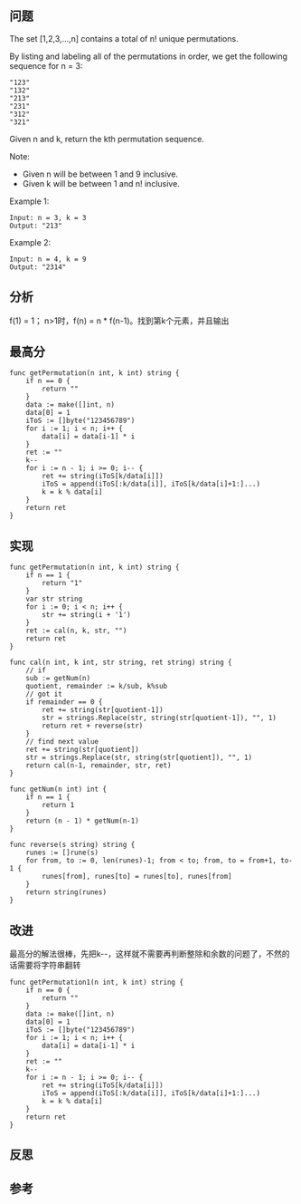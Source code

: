 ## 问题
The set [1,2,3,...,n] contains a total of n! unique permutations.

By listing and labeling all of the permutations in order, we get the following sequence for n = 3:
```
"123"
"132"
"213"
"231"
"312"
"321"
```
Given n and k, return the kth permutation sequence.

Note:

- Given n will be between 1 and 9 inclusive.
- Given k will be between 1 and n! inclusive.

Example 1:
```
Input: n = 3, k = 3
Output: "213"
```

Example 2:
```
Input: n = 4, k = 9
Output: "2314"
```

## 分析
f(1) = 1； n>1时，f(n) = n * f(n-1)。找到第k个元素，并且输出

## 最高分
```golang
func getPermutation(n int, k int) string {
	if n == 0 {
		return ""
	}
	data := make([]int, n)
	data[0] = 1
	iToS := []byte("123456789")
	for i := 1; i < n; i++ {
		data[i] = data[i-1] * i
	}
	ret := ""
	k--
	for i := n - 1; i >= 0; i-- {
		ret += string(iToS[k/data[i]])
		iToS = append(iToS[:k/data[i]], iToS[k/data[i]+1:]...)
		k = k % data[i]
	}
	return ret
}
```

## 实现
```golang
func getPermutation(n int, k int) string {
    if n == 1 {
        return "1"
    }
    var str string
    for i := 0; i < n; i++ {
        str += string(i + '1')
    }
    ret := cal(n, k, str, "")
    return ret
}

func cal(n int, k int, str string, ret string) string {
    // if
    sub := getNum(n)
    quotient, remainder := k/sub, k%sub
    // got it
    if remainder == 0 {
        ret += string(str[quotient-1])
        str = strings.Replace(str, string(str[quotient-1]), "", 1)
        return ret + reverse(str)
    }
    // find next value
    ret += string(str[quotient])
    str = strings.Replace(str, string(str[quotient]), "", 1)
    return cal(n-1, remainder, str, ret)
}

func getNum(n int) int {
    if n == 1 {
        return 1
    }
    return (n - 1) * getNum(n-1)
}

func reverse(s string) string {
    runes := []rune(s)
    for from, to := 0, len(runes)-1; from < to; from, to = from+1, to-1 {
        runes[from], runes[to] = runes[to], runes[from]
    }
    return string(runes)
}

```

## 改进
最高分的解法很棒，先把k--，这样就不需要再判断整除和余数的问题了，不然的话需要将字符串翻转
```golang
func getPermutation1(n int, k int) string {
    if n == 0 {
        return ""
    }
    data := make([]int, n)
    data[0] = 1
    iToS := []byte("123456789")
    for i := 1; i < n; i++ {
        data[i] = data[i-1] * i
    }
    ret := ""
    k--
    for i := n - 1; i >= 0; i-- {
        ret += string(iToS[k/data[i]])
        iToS = append(iToS[:k/data[i]], iToS[k/data[i]+1:]...)
        k = k % data[i]
    }
    return ret
}
```

## 反思

## 参考